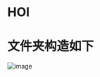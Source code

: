 # HOI
# 文件夹构造如下
![image](https://github.com/ZHUXUHAN/Priv-LabelImg/blob/master/屏幕快照%202019-04-10%20上午9.33.06.png)
